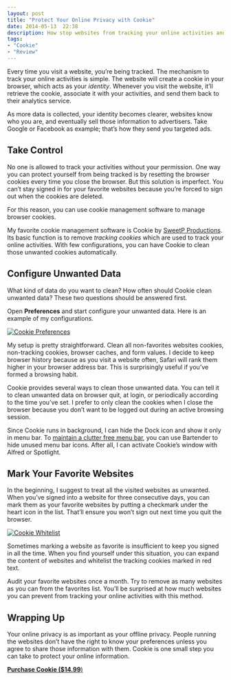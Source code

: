 ```yaml
---
layout: post
title: "Protect Your Online Privacy with Cookie"
date: 2014-05-13  22:38
description: How stop websites from tracking your online activities and start protecting your privacy with Cookie.
tags:
- "Cookie"
- "Review"
---
```


Every time you visit a website, you’re being tracked. The mechanism to track your online activities is simple. The website will create a cookie in your browser, which acts as your *identity*. Whenever you visit the website, it’ll retrieve the cookie, associate it with your activities, and send them back to their analytics service.

<!-- more -->

As more data is collected, your identity becomes clearer, websites know who you are, and eventually sell those information to advertisers. Take Google or Facebook as example; that’s how they send you targeted ads.

## Take Control

No one is allowed to track your activities without your permission. One way you can protect yourself from being tracked is by resetting the browser cookies every time you close the browser. But this solution is imperfect. You can’t stay signed in for your favorite websites because you’re forced to sign out when the cookies are deleted.

For this reason, you can use cookie management software to manage browser cookies.

My favorite cookie management software is Cookie by [SweetP Productions](http://sweetpproductions.com/ "SweetP Productions"). Its basic function is to remove *tracking cookies* which are used to track your online activities. With few configurations, you can have Cookie to clean those unwanted cookies automatically.

## Configure Unwanted Data

What kind of data do you want to clean? How often should Cookie clean unwanted data? These two questions should be answered first.

Open **Preferences** and start configure your unwanted data. Here is an example of my configurations.

[ ![Cookie Preferences][img] ](http://images.sayzlim.net/2014/05/cookie_preferences.jpg "Cookie Preferences")

[img]: http://images.sayzlim.net/2014/05/cookie_preferences.jpg "Cookie Preferences"

My setup is pretty straightforward. Clean all non-favorites websites cookies, non-tracking cookies, browser caches, and form values. I decide to keep browser history because as you visit a website often, Safari will rank them higher in your browser address bar. This is surprisingly useful if you’ve formed a browsing habit.

Cookie provides several ways to clean those unwanted data. You can tell it to clean unwanted data on browser quit, at login, or  periodically according to the time you’ve set. I prefer to only clean the cookies when I close the browser because you don’t want to be logged out during an active browsing session.

Since Cookie runs in background, I can hide the Dock icon and show  it only in menu bar. To [maintain a clutter free menu bar](http://sayzlim.net/clean-your-menu-bar-sweeten-download-stack "Clean Your Menu Bar, Sweeten Download Stack - Sayz Lim"), you can use Bartender to hide unused menu bar icons. After all, I can activate Cookie’s window with Alfred or Spotlight.

## Mark Your Favorite Websites

In  the beginning, I suggest to treat all the visited websites as unwanted. When you’ve signed into a website for three consecutive days, you can mark them as your favorite websites by putting a checkmark under the heart icon in the list. That’ll ensure you won’t sign out next time you quit the browser.

[ ![Cookie Whitelist][img2] ](http://images.sayzlim.net/2014/05/cookie_whitelist.jpg "Cookie Whitelist2")

[img2]: http://images.sayzlim.net/2014/05/cookie_whitelist.jpg "Cookie Whitelist2"

Sometimes marking a website as favorite is insufficient to keep you signed in all the time.  When you find yourself under this situation, you can expand the content of websites and whitelist the tracking cookies marked in red text.

Audit your favorite websites once a month. Try to remove as many websites as you can from the favorites list. You’ll be surprised at how much websites you can prevent from tracking your online activities with this method.

## Wrapping Up
Your online privacy is as important as your offline privacy. People running the websites don’t have the right to know your preferences unless you agree to share those information with them. Cookie is one small step you can take to protect your online information.

[**Purchase Cookie ($14.99**)](https://itunes.apple.com/us/app/cookie/id415585910?mt=12&uo=4&at=11ld6n&ct=cookie "Cookie")